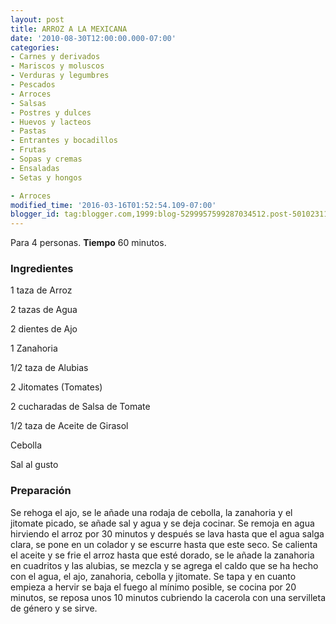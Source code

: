 ```yaml
---
layout: post
title: ARROZ A LA MEXICANA
date: '2010-08-30T12:00:00.000-07:00'
categories:
- Carnes y derivados
- Mariscos y moluscos
- Verduras y legumbres
- Pescados
- Arroces
- Salsas
- Postres y dulces
- Huevos y lacteos
- Pastas
- Entrantes y bocadillos
- Frutas
- Sopas y cremas
- Ensaladas
- Setas y hongos

- Arroces
modified_time: '2016-03-16T01:52:54.109-07:00'
blogger_id: tag:blogger.com,1999:blog-5299957599287034512.post-5010231189755122293
---
```


Para 4 personas.
<b>Tiempo</b> 60 minutos.

<h3>Ingredientes</h3>

1 taza de Arroz

2 tazas de Agua

2 dientes de Ajo

1 Zanahoria

1/2 taza de Alubias

2 Jitomates (Tomates)

2 cucharadas de Salsa de Tomate

1/2 taza de Aceite de Girasol

Cebolla

Sal al gusto

<h3>Preparación</h3>

Se rehoga el ajo, se le añade una rodaja de cebolla, la zanahoria y el jitomate picado, se añade sal y agua y se deja cocinar. Se remoja en agua hirviendo el arroz por 30 minutos y después se lava hasta que el agua salga clara, se pone en un colador y se escurre hasta que este seco. Se calienta el aceite y se frie el arroz hasta que esté dorado, se le añade la zanahoria en cuadritos y las alubias, se mezcla y se agrega el caldo que se ha hecho con el agua, el ajo, zanahoria, cebolla y jitomate. Se tapa y en cuanto empieza a hervir se baja el fuego al mínimo posible, se cocina por 20 minutos, se reposa unos 10 minutos cubriendo la cacerola con una servilleta de género y se sirve.

